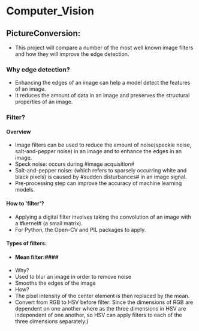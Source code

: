 # Computer_Vision
 
## PictureConversion:
- This project will compare a number of the most well known image filters and how they will improve the edge detection.
### Why edge detection?
- Enhancing the edges of an image can help a model detect the features of an image.
- It reduces the amount of data in an image and preserves the structural properties of an image.
### Filter?
#### Overview
- Image filters can be used to reduce the amount of noise(speckle noise, salt-and-pepper noise) in an image and to enhance the edges in an image. 
 - Speck noise: occurs during #image acquisition#
 - Salt-and-pepper noise: (which refers to sparsely occurring white and black pixels) is caused by #sudden disturbances# in an image signal.
- Pre-processing step can improve the accuracy of machine learning models.
#### How to 'filter'?
- Applying a digital filter involves taking the convolution of an image with a #kernel# (a small matrix).
- For Python, the Open-CV and PIL packages to apply.

#### Types of filters:
- #### Mean filter:####
 - Why? 
  - Used to blur an image in order to remove noise
  - Smooths the edges of the image
 - How?
  -  The pixel intensity of the center element is then replaced by the mean.
  -  Convert from RGB to HSV before filter: Since the dimensions of RGB are dependent on one another where as the three dimensions in HSV are independent of one another, so HSV can apply filters to each of the three dimensions separately.)
